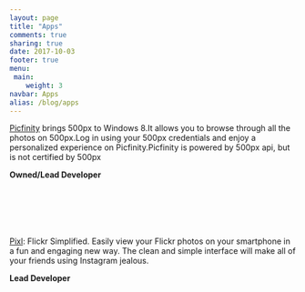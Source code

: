 ```yaml
---
layout: page
title: "Apps"
comments: true
sharing: true
date: 2017-10-03
footer: true
menu:
 main:
    weight: 3
navbar: Apps
alias: /blog/apps
---
```


<img style="float:left; margin-right: 10px;" alt="" src="/images/app_picfinity_logo.png" />[Picfinity](https://www.microsoft.com/en-au/p/picfinity/9wzdncrdwxx8?activetab=pivot:overviewtab) brings 500px to Windows 8.It allows you to browse through all the photos on 500px.Log in using your 500px credentials and enjoy a personalized experience on Picfinity.Picfinity is powered by 500px api, but is not certified by 500px  

**Owned/Lead Developer**

<div style="margin-top:100px;"></div>

<img style="float:left; margin-right: 10px;" alt="" src="/images/app_pixl_logo.png" />[Pixl](https://www.windowscentral.com/pixl-beautiful-flickr-app-windows-phone): Flickr Simplified. Easily view your Flickr photos on your smartphone in a fun and engaging new way. The clean and simple interface will make all of your friends using Instagram jealous. 

**Lead Developer**